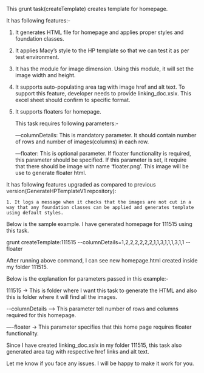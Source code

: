 This grunt task(createTemplate) creates template for homepage.

It has following features:-

1. It generates HTML file for homepage and applies proper styles and foundation classes.

2. It applies Macy’s style to the HP template so that we can test it as per 
   test	environment.

3. It has the module for image dimension. Using this module, it will set the image width 
   and height.

4. It supports auto-populating area tag with image href and alt text. To support 
   this feature, developer needs to provide linking_doc.xslx. This excel sheet 
   should confirm to specific format. 

5. It supports floaters for homepage. 

    This task requires following parameters:-

   —columnDetails: This is mandatory parameter. It should contain number of rows and number of images(columns) in each row. 

   —floater: This is optional parameter. If floater functionality is required, this parameter should be specified. 
             If this parameter is set, it require that there should be image with name ‘floater.png’. 
             This image will be use to generate floater html.


It has following features upgraded as compared to previous version(GenerateHPTemplateV1 repository):
	
	1. It logs a message when it checks that the images are not cut in a way that any foundation classes can be applied and generates template using default styles.



Below is the sample example. I have generated homepage for 111515 using this task.

grunt createTemplate:111515 --columnDetails=1,2,2,2,2,2,2,1,1,3,1,1,1,3,1,1 --floater

After running above command, I can see new homepage.html created inside my folder 111515.

Below is the explanation for parameters passed in this example:-

111515 		-> This is folder where I want this task to generate the HTML and also this is folder where it will find all the images.

--columnDetails —> This parameter tell number of rows and columns required for this homepage.

—-floater	-> This parameter specifies that this home page requires floater functionality.

Since I have created linking_doc.xslx in my folder 111515, this task also generated area tag with respective href links and alt text.

Let me know if you face any issues. I will be happy to make it work for you.




